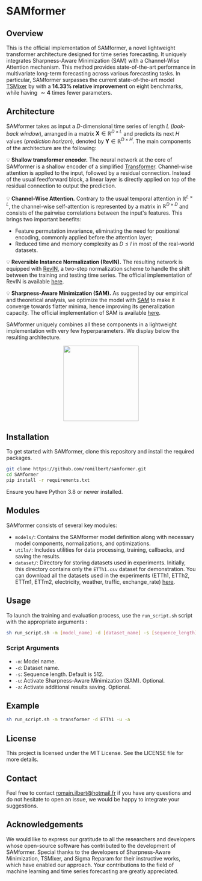 # SAMformer

## Overview
This is the official implementation of SAMformer, a novel lightweight transformer architecture designed for time series forecasting. It uniquely integrates Sharpness-Aware Minimization (SAM) with a Channel-Wise Attention mechanism. This method provides state-of-the-art performance in multivariate long-term forecasting across various forecasting tasks. In particular, SAMformer surpasses the current state-of-the-art model [TSMixer](https://github.com/google-research/google-research/tree/master/tsmixer/tsmixer_basic) by with a **14.33% relative improvement** on eight benchmarks, while having $\mathbf{\sim4}$ times fewer parameters.

## Architecture
SAMformer takes as input a $D$-dimensional time series of length $L$ (*look-back window*), arranged in a matrix $\mathbf{X}\in\mathbb{R}^{D\times L}$ and predicts its next $H$ values (*prediction horizon*), denoted by $\mathbf{Y}\in\mathbb{R}^{D\times H}$. The main components of the architecture are the following:

💡 **Shallow transformer encoder.** The neural network at the core of SAMformer is a shallow encoder of a simplified [Transformer](https://proceedings.neurips.cc/paper_files/paper/2017/file/3f5ee243547dee91fbd053c1c4a845aa-Paper.pdf). Channel-wise attention is applied to the input, followed by a residual connection. Instead of the usual feedforward block, a linear layer is directly applied on top of the residual connection to output the prediction.

💡 **Channel-Wise Attention.**  Contrary to the usual temporal attention in $\mathbb{R}^{L \times L}$, the channel-wise self-attention is represented by a matrix in $\mathbb{R}^{D \times D}$ and consists of the pairwise correlations between the input's features. This brings two important benefits: 
- Feature permutation invariance, eliminating the need for positional encoding, commonly applied before the attention layer;
- Reduced time and memory complexity as $D \leq l$ in most of the real-world datasets.

💡 **Reversible Instance Normalization (RevIN).** The resulting network is equipped with [RevIN](https://openreview.net/pdf?id=cGDAkQo1C0p), a two-step normalization scheme to handle the shift between the training and testing time series. The official implementation of RevIN is available [here](https://github.com/ts-kim/RevIN).
 
💡 **Sharpness-Aware Minimization (SAM).** As suggested by our empirical and theoretical analysis, we optimize the model with [SAM](https://openreview.net/pdf?id=6Tm1mposlrM) to make it converge towards flatter minima, hence improving its generalization capacity. The official implementation of SAM is available [here](https://github.com/google-research/sam).

SAMformer uniquely combines all these components in a lightweight implementation with very few hyperparameters. We display below the resulting architecture. 

<p align="center">
  <img src="https://github.com/romilbert/samformer/assets/64415312/81b7eef3-f09e-479c-9be4-84fbb66f3aa4" width="200">
</p>


## Installation
To get started with SAMformer, clone this repository and install the required packages.


```bash
git clone https://github.com/romilbert/samformer.git
cd SAMformer
pip install -r requirements.txt
```

Ensure you have Python 3.8 or newer installed.

## Modules
SAMformer consists of several key modules:
- `models/`: Contains the SAMformer model definition along with necessary model components, normalizations, and optimizations.
- `utils/`: Includes utilities for data processing, training, callbacks, and saving the results.
- `dataset/`: Directory for storing datasets used in experiments. Initially, this directory contains only the `ETTh1.csv` dataset for demonstration. You can download all the datasets used in the experiments (ETTh1, ETTh2, ETTm1, ETTm2, electricity, weather, traffic, exchange_rate) [here](https://drive.google.com/drive/folders/1ZOYpTUa82_jCcxIdTmyr0LXQfvaM9vIy).

## Usage
To launch the training and evaluation process, use the `run_script.sh` script with the appropriate arguments :
```bash
sh run_script.sh -m [model_name] -d [dataset_name] -s [sequence_length] -u -a
```


### Script Arguments
- `-m`: Model name.
- `-d`: Dataset name.
- `-s`: Sequence length. Default is 512.
- `-u`: Activate Sharpness-Aware Minimization (SAM). Optional.
- `-a`: Activate additional results saving. Optional.

## Example
```bash
sh run_script.sh -m transformer -d ETTh1 -u -a
```

## License
This project is licensed under the MIT License. See the LICENSE file for more details.

## Contact
Feel free to contact romain.ilbert@hotmail.fr if you have any questions and do not hesitate to open an issue, we would be happy to integrate your suggestions.

## Acknowledgements 
We would like to express our gratitude to all the researchers and developers whose open-source software has contributed to the development of SAMformer. Special thanks to the developers of Sharpness-Aware Minimization, TSMixer, and Sigma Reparam for their instructive works, which have enabled our approach. Your contributions to the field of machine learning and time series forecasting are greatly appreciated.

